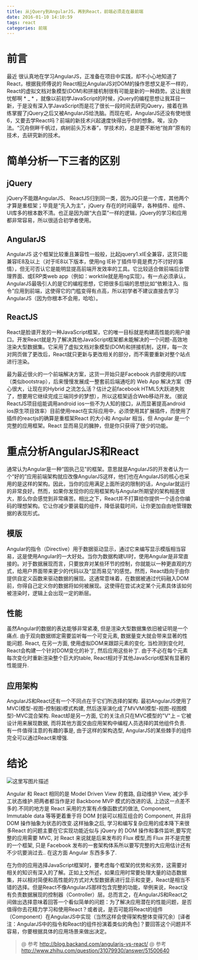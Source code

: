 ```yaml
---
title: 从jQuery到AngularJS，再到React，前端必须走在最前端
date: 2016-01-10 14:10:59
tags: react
categories: 前端
---
```



# 前言
最近 很认真地在学习AngularJS，正准备在项目中实践，却不小心地知道了React，根据我师傅说的 React相比AngularJS对DOM的操作思想又是不一样的，React的虚拟文档对象模型(DOM)和拼接机制很有可能是新的一种趋势。这让我很忧郁啊 * _ * ，就像以前初学JavaScript的时候，jQuery的编程思想让我耳目一新，于是没有深入学JavaScript而是花了很长一段时间去研究jQuery，接着在熟练掌握了jQuery之后又被AngularJS给洗脑。而现在呢，AngularJS还没有使地很6，又要去学React吗？前端的新技术兴起速度快得出乎你的想象。唉，没办法。“沉舟侧畔千帆过，病树前头万木春”，学技术的，总是要不断地“抛弃”原有的技术，去研究新的技术。

<!--more-->

# 简单分析一下三者的区别
## jQuery
jQuery不能跟AngularJS、 ReactJS归到同一类，因为JQ只是一个库，其他两个才算是重框架；毕竟是“先入为主”，jQuery 存在的时间最早，各种插件、组件、UI库多的根本数不清。也正是因为跟“大白菜”一样的逻辑，jQuery的学习和应用都非常容易，所以很适合初学者使用。
## AngularJS
AngularJS 这个框架比较重且兼容性一般般，比起jquery1.xIE全兼容，这货只能兼容IE8及以上（对于IE8以下版本，使用ng IE补丁插件毕竟是费力不讨好的事情），但无可否认它是能明显提高前端开发效率的工具。它比较适合做前端后台管理界面、或ERP类web app（例如：worktile就是用ng实现）。有一点必须承认，AngularJS最吸引人的是它的编程思想，它把很多后端的思想比如“依赖注入、指令”应用到前端，这使得它的门槛变得有点高，所以初学者不建议直接去学习AngularJS（因为你根本不会用，哈哈）。
## ReactJS
React是脸谱开发的一种JavaScript框架，它的唯一目标就是构建高性能的用户接口。开发React就是为了解决其他JavaScript框架都未能解决的一个问题-高效地渲染大型数据集。它采用了虚拟文档对象模型(DOM)和拼接机制，这样，每一次对网页做了更改后，React就只更新与更改相关的部分，而不需要重新对整个站点进行渲染。

最为最近很火的一个前端解决方案，这货一开始只是Facebook 内部使用的UI库（类似bootstrap），后来慢慢发展成一整套前后端通吃的 Web App 解决方案（野心很大，让现在的Hybrid 之流怎么活？估计之前facebook HTML5大跃进失败了，想要用它继续完成三端同步的梦想），所以这框架适合Web移动开发。（据说ReactJS项目组能调用android ios一些不为人知的接口，从而显著提高android ios原生项目效率）目前使用react在实际应用中，必须使用其扩展插件，而使用了插件的reactjs的确算是重框架React 的大小和 Angular 相当，但 Angular 是一个完整的应用框架。React 显而易见的臃肿，但是你只获得了很少的功能。

# 重点分析AngularJS和React

通常认为Angular是一种“固执己见”的框架。意思就是AngularJS的开发者认为一个“好的”应用前端架构就应改像AngularJS这样，他们也在AngularJS的核心也采用的是这样的架构。因此，当你的应用满足上面所说的限制的话，Angular就运行的非常良好。然而，如果你发现你的应用框架构与Angular所期望的架构相差很大，那么你会感觉到非常痛苦。相比之下，React并不打算给你提供一个适合你编码的理想架构。它让你减少要装载的组件，降低装载时间，让你更加自由地管理数据的表现形式。

## 模版
Angular的指令（Directive）用于数据驱动显示，通过它来编写显示模版相当容易，这是使用Angular的一大好处。当你为数据构建UI时，使用Angular是非常直接的。对于数据展现而言，只要放弃对某些环节的控制，你就能以一种更直观的方式，给用户界面带来更少的代码以及“显而易见”的感觉。然而，React趋向于由你提供自定义函数来驱动数据的展现。这通常意味着，在数据被通过代码融入DOM前，你得自己定义你的数据将如何被展现。这使得在尝试决定某个元素具体该如何被渲染时，逻辑上会出现一定的断层。

## 性能
虽然Angular的数据的表达能够非常紧凑, 但是渲染大型数据集依旧被证明是一个痛点. 由于双向数据绑定需要监听每一个可变元素, 数据量变大就会带来显著的性能问题. React, 在另一方面, 使用虚拟DOM来跟踪元素的变化. 当检测到变化时, React会构建一个针对DOM变化的补丁, 然后应用这些补丁. 由于不必在每个元素每次变化时重新渲染整个巨大的table, React相对于其他JavaScript框架有显著的性能提升.

## 应用架构
AngularJS和React还有一个不同点在于它们所选择的架构. 最初AngularJS使用了MVC(模型-视图-控制器)模式构建, 然后逐渐演化成了MVVM(模型-视图-视图模型)-MVC混合架构. React却是另一方面, 它的关注点只在MVC模型的"V"上 – 它被设计用来展现数据, 而将其他方面交由应用架构中编程人员选择的其他组件负责. 有一件值得注意的有趣的事是, 由于这样的架构选型, AngularJS的某些棘手的组件完全可以通过React来增强.

# 结论
![这里写图片描述](http://img.blog.csdn.net/20151207171727775)

Angular 和 React 相同的是 Model Driven View 的套路, 自动维护 View, 减少手工状态维护.把两者都当作是对 Backbone MVP 模式的改进的话, 上边这一点差不多的.不同的地方是 React 采用的方案有点像函数式的做法, Component, Immutable data 等等更着重于将 DOM 封装可以相互组合的 Component, 并且将 DOM 操作抽象为状态的改变.这样抽象之后, 学习和编写复杂应用的成本降下来很多React 的问题主要在它实现功能近似与 jQuery 的 DOM 操作和事件监听,要写完整的应用需要 MVC, 对 React 来说就是后来发布的 Flux 模型,而 Flux 并不是完整的一个框架, 只是 Facebook 发布的一套架构体系所以要写完整的大应用估计还有不少坑要淌过去.. 在这方面 Angular 东西多多了.

在为你的应用选择JavaScript框架时，要考虑每个框架的优势和劣势，这需要对相关的知识有深入的了解。正如上文所述，如果应用时常要处理大量的动态数据集，并以相对简便和高性能的方式对大型数据表进行显示和变更，React是相当不错的选择。但是React不像AngularJS那样包含完整的功能，举例来说，React没有负责数据展现的控制器（Controller）层。总而言之，在AngularJS和React之间做出选择意味着回答一个看似简单的问题：为了解决应用潜在的性能问题，是否值得你去花精力学习和使用React？或者说，是否可能将React的组件（Component）在AngularJS中实现（当然这样会使得架构整体变得冗余）[译者注：AngularJS中的指令和React的组件扮演着类似的角色]？要回答这个问题并不容易，你要根据具体的应用场景来做出决定。

> @ 参考 http://blog.backand.com/angularjs-vs-react/
> @ 参考 http://www.zhihu.com/question/31079930/answer/51500640
